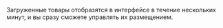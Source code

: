 
Загруженные товары отобразятся в интерфейсе в течение нескольких минут, и вы сразу сможете управлять их размещением.
